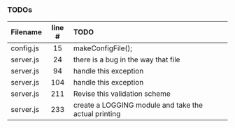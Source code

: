 ### TODOs
| Filename | line # | TODO
|:------|:------:|:------
| config.js | 15 | makeConfigFile();
| server.js | 24 | there is a bug in the way that file
| server.js | 94 | handle this exception
| server.js | 104 | handle this exception
| server.js | 211 | Revise this validation scheme
| server.js | 233 | create a LOGGING module and take the actual printing